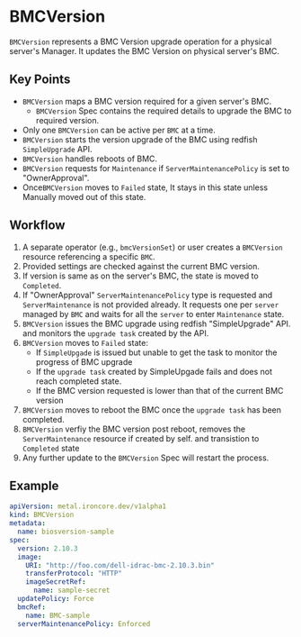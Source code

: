 # BMCVersion

`BMCVersion` represents a BMC Version upgrade operation for a physical server's Manager. It updates the BMC Version on physical server's BMC. 

## Key Points

- `BMCVersion` maps a BMC version required for a given server's BMC.
    - `BMCVersion` Spec contains the required details to upgrade the BMC to required version.
- Only one `BMCVersion` can be active per `BMC` at a time. 
- `BMCVersion` starts the version upgrade of the BMC using redfish `SimpleUpgrade` API.
- `BMCVersion` handles reboots of BMC.
- `BMCVersion` requests for `Maintenance` if `ServerMaintenancePolicy` is set to "OwnerApproval".
- Once`BMCVersion` moves to `Failed` state, It stays in this state unless Manually moved out of this state. 

## Workflow

1. A separate operator (e.g., `bmcVersionSet`) or user creates a `BMCVersion` resource referencing a specific `BMC`.
2. Provided settings are checked against the current BMC version.
3. If version is same as on the server's BMC, the state is moved to `Completed`.
5. If "OwnerApproval" `ServerMaintenancePolicy` type is requested and `ServerMaintenance` is not provided already. It requests one per `server` managed by `BMC` and waits for all the `server` to enter `Maintenance` state.
6. `BMCVersion` issues the BMC upgrade using redfish "SimpleUpgrade" API. and monitors the `upgrade task` created by the API.
7. `BMCVersion` moves to `Failed` state:
    - If `SimpleUpgade` is issued but unable to get the task to monitor the progress of BMC upgrade
    - If the `upgrade task` created by SimpleUpgade fails and does not reach completed state.
    - If the BMC version requested is lower than that of the current BMC version
8. `BMCVersion` moves to reboot the BMC once the `upgrade task` has been completed. 
9. `BMCVersion` verfiy the BMC version post reboot, removes the `ServerMaintenance` resource if created by self. and transistion to `Completed` state
9. Any further update to the `BMCVersion` Spec will restart the process. 

## Example

```yaml
apiVersion: metal.ironcore.dev/v1alpha1
kind: BMCVersion
metadata:
  name: biosversion-sample
spec:
  version: 2.10.3
  image:
    URI: "http://foo.com/dell-idrac-bmc-2.10.3.bin"
    transferProtocol: "HTTP"
    imageSecretRef:
      name: sample-secret
  updatePolicy: Force
  bmcRef:
    name: BMC-sample
  serverMaintenancePolicy: Enforced
```
